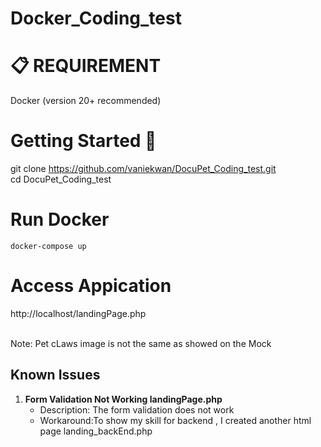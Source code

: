 # Docker_Coding_test

# :clipboard: REQUIREMENT

Docker (version 20+ recommended)

# Getting Started 🚀
git clone https://github.com/vaniekwan/DocuPet_Coding_test.git <br>
cd DocuPet_Coding_test

# Run Docker
`docker-compose up`

# Access Appication
http://localhost/landingPage.php <br><br>

Note: Pet cLaws image is not the same as showed on the Mock

## Known Issues

1. **Form Validation Not Working landingPage.php**
   - Description: The form validation does not work
   - Workaround:To show my skill for backend , I created another html page landing_backEnd.php








